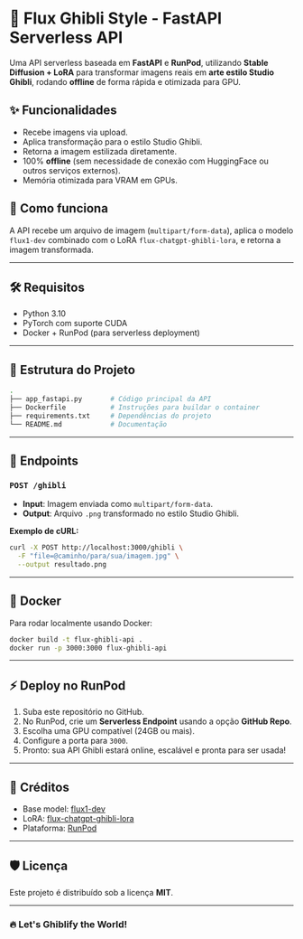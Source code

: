 # 📸 Flux Ghibli Style - FastAPI Serverless API

Uma API serverless baseada em **FastAPI** e **RunPod**, utilizando **Stable Diffusion + LoRA** para transformar imagens reais em **arte estilo Studio Ghibli**, rodando **offline** de forma rápida e otimizada para GPU.

## ✨ Funcionalidades

- Recebe imagens via upload.
- Aplica transformação para o estilo Studio Ghibli.
- Retorna a imagem estilizada diretamente.
- 100% **offline** (sem necessidade de conexão com HuggingFace ou outros serviços externos).
- Memória otimizada para VRAM em GPUs.

## 🚀 Como funciona

A API recebe um arquivo de imagem (`multipart/form-data`), aplica o modelo `flux1-dev` combinado com o LoRA `flux-chatgpt-ghibli-lora`, e retorna a imagem transformada.

---

## 🛠️ Requisitos

- Python 3.10
- PyTorch com suporte CUDA
- Docker + RunPod (para serverless deployment)

---

## 📄 Estrutura do Projeto

```bash
.
├── app_fastapi.py       # Código principal da API
├── Dockerfile           # Instruções para buildar o container
├── requirements.txt     # Dependências do projeto
└── README.md            # Documentação
```

---

## 🧩 Endpoints

### `POST /ghibli`
- **Input**: Imagem enviada como `multipart/form-data`.
- **Output**: Arquivo `.png` transformado no estilo Studio Ghibli.

**Exemplo de cURL:**
```bash
curl -X POST http://localhost:3000/ghibli \
  -F "file=@caminho/para/sua/imagem.jpg" \
  --output resultado.png
```

---

## 🐳 Docker

Para rodar localmente usando Docker:

```bash
docker build -t flux-ghibli-api .
docker run -p 3000:3000 flux-ghibli-api
```

---

## ⚡ Deploy no RunPod

1. Suba este repositório no GitHub.
2. No RunPod, crie um **Serverless Endpoint** usando a opção **GitHub Repo**.
3. Escolha uma GPU compatível (24GB ou mais).
4. Configure a porta para `3000`.
5. Pronto: sua API Ghibli estará online, escalável e pronta para ser usada!

---

## 🤖 Créditos

- Base model: [flux1-dev](https://huggingface.co/openfree/flux1-dev)
- LoRA: [flux-chatgpt-ghibli-lora](https://huggingface.co/openfree/flux-chatgpt-ghibli-lora)
- Plataforma: [RunPod](https://runpod.io)

---

## 🛡️ Licença

Este projeto é distribuído sob a licença **MIT**.

---

### 🔥 Let's Ghiblify the World!
